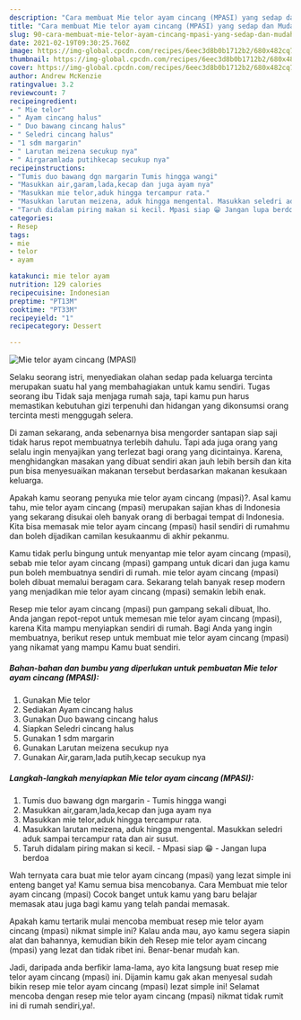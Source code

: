 ```yaml
---
description: "Cara membuat Mie telor ayam cincang (MPASI) yang sedap dan Mudah Dibuat"
title: "Cara membuat Mie telor ayam cincang (MPASI) yang sedap dan Mudah Dibuat"
slug: 90-cara-membuat-mie-telor-ayam-cincang-mpasi-yang-sedap-dan-mudah-dibuat
date: 2021-02-19T09:30:25.760Z
image: https://img-global.cpcdn.com/recipes/6eec3d8b0b1712b2/680x482cq70/mie-telor-ayam-cincang-mpasi-foto-resep-utama.jpg
thumbnail: https://img-global.cpcdn.com/recipes/6eec3d8b0b1712b2/680x482cq70/mie-telor-ayam-cincang-mpasi-foto-resep-utama.jpg
cover: https://img-global.cpcdn.com/recipes/6eec3d8b0b1712b2/680x482cq70/mie-telor-ayam-cincang-mpasi-foto-resep-utama.jpg
author: Andrew McKenzie
ratingvalue: 3.2
reviewcount: 7
recipeingredient:
- " Mie telor"
- " Ayam cincang halus"
- " Duo bawang cincang halus"
- " Seledri cincang halus"
- "1 sdm margarin"
- " Larutan meizena secukup nya"
- " Airgaramlada putihkecap secukup nya"
recipeinstructions:
- "Tumis duo bawang dgn margarin Tumis hingga wangi"
- "Masukkan air,garam,lada,kecap dan juga ayam nya"
- "Masukkan mie telor,aduk hingga tercampur rata."
- "Masukkan larutan meizena, aduk hingga mengental. Masukkan seledri aduk sampai tercampur rata dan air susut."
- "Taruh didalam piring makan si kecil. Mpasi siap 😁 Jangan lupa berdoa"
categories:
- Resep
tags:
- mie
- telor
- ayam

katakunci: mie telor ayam 
nutrition: 129 calories
recipecuisine: Indonesian
preptime: "PT13M"
cooktime: "PT33M"
recipeyield: "1"
recipecategory: Dessert

---
```



![Mie telor ayam cincang (MPASI)](https://img-global.cpcdn.com/recipes/6eec3d8b0b1712b2/680x482cq70/mie-telor-ayam-cincang-mpasi-foto-resep-utama.jpg)

Selaku seorang istri, menyediakan olahan sedap pada keluarga tercinta merupakan suatu hal yang membahagiakan untuk kamu sendiri. Tugas seorang ibu Tidak saja menjaga rumah saja, tapi kamu pun harus memastikan kebutuhan gizi terpenuhi dan hidangan yang dikonsumsi orang tercinta mesti menggugah selera.

Di zaman  sekarang, anda sebenarnya bisa mengorder santapan siap saji tidak harus repot membuatnya terlebih dahulu. Tapi ada juga orang yang selalu ingin menyajikan yang terlezat bagi orang yang dicintainya. Karena, menghidangkan masakan yang dibuat sendiri akan jauh lebih bersih dan kita pun bisa menyesuaikan makanan tersebut berdasarkan makanan kesukaan keluarga. 



Apakah kamu seorang penyuka mie telor ayam cincang (mpasi)?. Asal kamu tahu, mie telor ayam cincang (mpasi) merupakan sajian khas di Indonesia yang sekarang disukai oleh banyak orang di berbagai tempat di Indonesia. Kita bisa memasak mie telor ayam cincang (mpasi) hasil sendiri di rumahmu dan boleh dijadikan camilan kesukaanmu di akhir pekanmu.

Kamu tidak perlu bingung untuk menyantap mie telor ayam cincang (mpasi), sebab mie telor ayam cincang (mpasi) gampang untuk dicari dan juga kamu pun boleh membuatnya sendiri di rumah. mie telor ayam cincang (mpasi) boleh dibuat memalui beragam cara. Sekarang telah banyak resep modern yang menjadikan mie telor ayam cincang (mpasi) semakin lebih enak.

Resep mie telor ayam cincang (mpasi) pun gampang sekali dibuat, lho. Anda jangan repot-repot untuk memesan mie telor ayam cincang (mpasi), karena Kita mampu menyiapkan sendiri di rumah. Bagi Anda yang ingin membuatnya, berikut resep untuk membuat mie telor ayam cincang (mpasi) yang nikamat yang mampu Kamu buat sendiri.

<!--inarticleads1-->

##### Bahan-bahan dan bumbu yang diperlukan untuk pembuatan Mie telor ayam cincang (MPASI):

1. Gunakan  Mie telor
1. Sediakan  Ayam cincang halus
1. Gunakan  Duo bawang cincang halus
1. Siapkan  Seledri cincang halus
1. Gunakan 1 sdm margarin
1. Gunakan  Larutan meizena secukup nya
1. Gunakan  Air,garam,lada putih,kecap secukup nya




<!--inarticleads2-->

##### Langkah-langkah menyiapkan Mie telor ayam cincang (MPASI):

1. Tumis duo bawang dgn margarin - Tumis hingga wangi
1. Masukkan air,garam,lada,kecap dan juga ayam nya
1. Masukkan mie telor,aduk hingga tercampur rata.
1. Masukkan larutan meizena, aduk hingga mengental. Masukkan seledri aduk sampai tercampur rata dan air susut.
1. Taruh didalam piring makan si kecil. - Mpasi siap 😁 - Jangan lupa berdoa




Wah ternyata cara buat mie telor ayam cincang (mpasi) yang lezat simple ini enteng banget ya! Kamu semua bisa mencobanya. Cara Membuat mie telor ayam cincang (mpasi) Cocok banget untuk kamu yang baru belajar memasak atau juga bagi kamu yang telah pandai memasak.

Apakah kamu tertarik mulai mencoba membuat resep mie telor ayam cincang (mpasi) nikmat simple ini? Kalau anda mau, ayo kamu segera siapin alat dan bahannya, kemudian bikin deh Resep mie telor ayam cincang (mpasi) yang lezat dan tidak ribet ini. Benar-benar mudah kan. 

Jadi, daripada anda berfikir lama-lama, ayo kita langsung buat resep mie telor ayam cincang (mpasi) ini. Dijamin kamu gak akan menyesal sudah bikin resep mie telor ayam cincang (mpasi) lezat simple ini! Selamat mencoba dengan resep mie telor ayam cincang (mpasi) nikmat tidak rumit ini di rumah sendiri,ya!.

